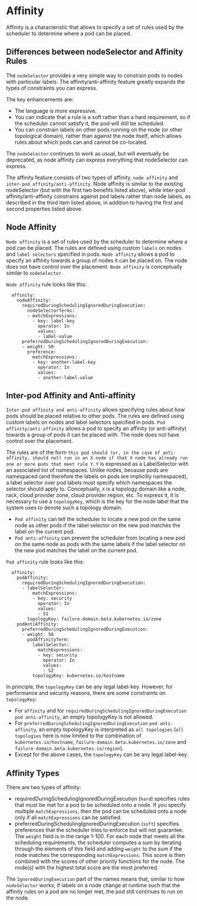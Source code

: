 # Affinity

Affinity is a characteristic that allows to specify a set of rules used by the scheduler to determine where a pod
can be placed.

## Differences between nodeSelector and Affinity Rules

The `nodeSelector` provides a very simple way to constrain pods to nodes with particular labels.
The affinity/anti-affinity feature greatly expands the types of constraints you can express.

The key enhancements are:

* The language is more expressive.
* You can indicate that a rule is a soft rather than a hard requirement, so if the scheduler
  cannot satisfy it, the pod will still be scheduled.
* You can constrain labels on other pods running on the node (or other topological domain), rather
  than against the node itself, which allows rules about which pods can and cannot be co-located.

The `nodeSelector` continues to work as usual, but will eventually be deprecated, as node affinity
can express everything that nodeSelector can express.

The affinity feature consists of two types of affinity, `node affinity` and `inter-pod affinity/anti-affinity`.
Node affinity is similar to the existing nodeSelector (but with the first two benefits listed above),
while inter-pod affinity/anti-affinity constrains against pod labels rather than node labels, as
described in the third item listed above, in addition to having the first and second properties
listed above.

## Node Affinity

`Node affinity` is a set of rules used by the scheduler to determine where a pod can be placed.
The rules are defined using custom `labels` on nodes and `label selectors` specified in pods.
`Node affinity` allows a pod to specify an affinity towards a group of nodes it can be placed on.
The node does not have control over the placement. `Node affinity` is conceptually similar to
`nodeSelector`.

`Node affinity` rule looks like this:

```
  affinity:
    nodeAffinity:
      requiredDuringSchedulingIgnoredDuringExecution:
        nodeSelectorTerms:
        - matchExpressions:
          - key: label-key
            operator: In
            values:
            - label-value
      preferredDuringSchedulingIgnoredDuringExecution:
      - weight: 50
        preference:
          matchExpressions:
          - key: another-label-key
            operator: In
            values:
            - another-label-value
```

## Inter-pod Affinity and Anti-affinity

`Inter-pod affinity and anti-affinity` allows specifying rules about how pods should be placed
relative to other pods. The rules are defined using custom labels on nodes and label selectors
specified in pods. `Pod affinity/anti-affinity` allows a pod to specify an affinity (or anti-affinity)
towards a group of pods it can be placed with. The node does not have control over the placement.

The rules are of the form `this pod should (or, in the case of anti-affinity, should not) run in
an X node if that X node has already run one or more pods that meet rule Y`. `Y` is expressed as
a LabelSelector with an associated list of namespaces. Unlike nodes, because pods are namespaced
(and therefore the labels on pods are implicitly namespaced), a label selector over pod labels must
specify which namespaces the selector should apply to. Conceptually, `X` is a topology domain like
a node, rack, cloud provider zone, cloud provider region, etc. To express it, it is necessary to use
a `topologyKey`, which is the key for the node label that the system uses to denote such a topology
domain.

* `Pod affinity` can tell the scheduler to locate a new pod on the same node as other pods
  if the label selector on the new pod matches the label on the current pod.
* `Pod anti-affinity` can prevent the scheduler from locating a new pod on the same node as pods
  with the same labels if the label selector on the new pod matches the label on the current pod.

`Pod affinity` rule looks like this:

```
  affinity:
    podAffinity:
      requiredDuringSchedulingIgnoredDuringExecution:
      - labelSelector:
          matchExpressions:
          - key: security
            operator: In
            values:
            - S1
        topologyKey: failure-domain.beta.kubernetes.io/zone
    podAntiAffinity:
      preferredDuringSchedulingIgnoredDuringExecution:
      - weight: 50
        podAffinityTerm:
          labelSelector:
            matchExpressions:
            - key: security
              operator: In
              values:
              - S2
          topologyKey: kubernetes.io/hostname
```

In principle, the `topologyKey` can be any legal label-key. However, for performance and security
reasons, there are some constraints on `topologyKey`:

* For `affinity` and for `requiredDuringSchedulingIgnoredDuringExecution` `pod anti-affinity`,
  an empty topologyKey is not allowed.
* For `preferredDuringSchedulingIgnoredDuringExecution` `pod anti-affinity`, an empty topologyKey
  is interpreted as `all topologies` (`all topologies` here is now limited to the combination of
  `kubernetes.io/hostname`, `failure-domain.beta.kubernetes.io/zone` and
  `failure-domain.beta.kubernetes.io/region`).
* Except for the above cases, the `topologyKey` can be any legal label-key.

## Affinity Types

There are two types of affinity:

* requiredDuringSchedulingIgnoredDuringExecution (`hard`) specifies rules that must be met for a pod
  to be scheduled onto a node.
  If you specify multiple `matchExpressions`, then the pod can be scheduled onto a node only if all
  `matchExpressions` can be satisfied.
* preferredDuringSchedulingIgnoredDuringExecution (`soft`) specifies preferences that the scheduler
  tries to enforce but will not guarantee.
  The `weight` field is in the range 1-100. For each node that meets all the scheduling
  requirements, the scheduler computes a sum by iterating through the elements of this field and
  adding `weight` to the sum if the node matches the corresponding `matchExpressions`. This score is
  then combined with the scores of other priority functions for the node. The node(s) with
  the highest total score are the most preferred.

The `IgnoredDuringExecution` part of the names means that, similar to how `nodeSelector` works,
if labels on a node change at runtime such that the affinity rules on a pod are no longer met,
the pod still continues to run on the node.
